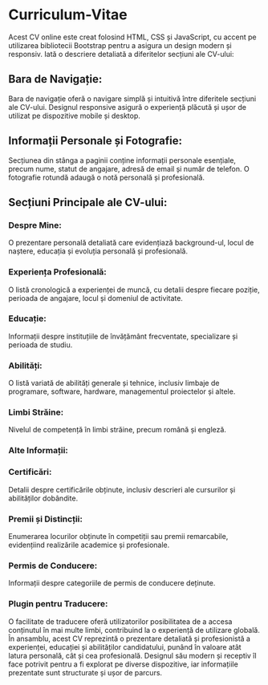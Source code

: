 # Curriculum-Vitae


Acest CV online este creat folosind HTML, CSS și JavaScript, cu accent pe utilizarea bibliotecii Bootstrap pentru a asigura un design modern și responsiv. Iată o descriere detaliată a diferitelor secțiuni ale CV-ului:

## Bara de Navigație:

Bara de navigație oferă o navigare simplă și intuitivă între diferitele secțiuni ale CV-ului.
Designul responsive asigură o experiență plăcută și ușor de utilizat pe dispozitive mobile și desktop.

## Informații Personale și Fotografie:

Secțiunea din stânga a paginii conține informații personale esențiale, precum nume, statut de angajare, adresă de email și număr de telefon.
O fotografie rotundă adaugă o notă personală și profesională.

## Secțiuni Principale ale CV-ului:

### Despre Mine:
O prezentare personală detaliată care evidențiază background-ul, locul de naștere, educația și evoluția personală și profesională.
### Experiența Profesională:
O listă cronologică a experienței de muncă, cu detalii despre fiecare poziție, perioada de angajare, locul și domeniul de activitate.
### Educație:
Informații despre instituțiile de învățământ frecventate, specializare și perioada de studiu.
### Abilități:
O listă variată de abilități generale și tehnice, inclusiv limbaje de programare, software, hardware, managementul proiectelor și altele.
### Limbi Străine:
Nivelul de competență în limbi străine, precum română și engleză.
### Alte Informații:

### Certificări:
Detalii despre certificările obținute, inclusiv descrieri ale cursurilor și abilităților dobândite.
### Premii și Distincții:
Enumerarea locurilor obținute în competiții sau premii remarcabile, evidențiind realizările academice și profesionale.
### Permis de Conducere:
Informații despre categoriile de permis de conducere deținute.
### Plugin pentru Traducere:

O facilitate de traducere oferă utilizatorilor posibilitatea de a accesa conținutul în mai multe limbi, contribuind la o experiență de utilizare globală.
În ansamblu, acest CV reprezintă o prezentare detaliată și profesionistă a experienței, educației și abilităților candidatului, punând în valoare atât latura personală, cât și cea profesională. Designul său modern și receptiv îl face potrivit pentru a fi explorat pe diverse dispozitive, iar informațiile prezentate sunt structurate și ușor de parcurs.
